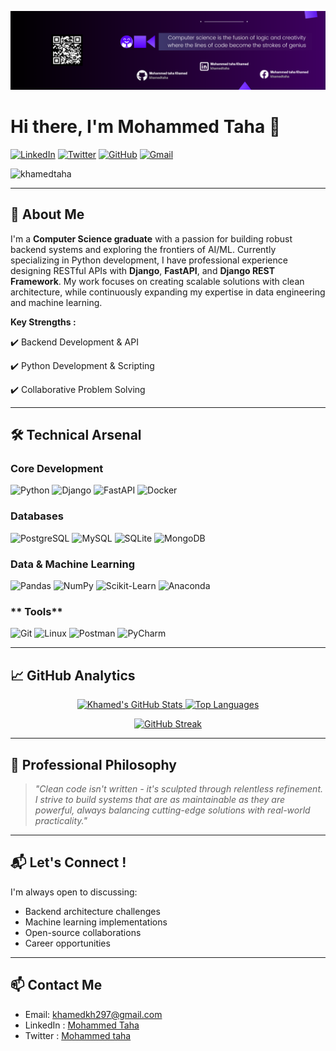 ![Alt text](github.png)

# Hi there, I'm Mohammed Taha 👋

[![LinkedIn](https://img.shields.io/badge/LinkedIn-0A66C2?style=for-the-badge&logo=linkedin&logoColor=white)](https://www.linkedin.com/in/khamedtaha/)
[![Twitter](https://img.shields.io/badge/X-000000?style=for-the-badge&logo=x&logoColor=white)](https://x.com/khamedtaha)
[![GitHub](https://img.shields.io/badge/GitHub-181717?style=for-the-badge&logo=github&logoColor=white)](https://github.com/khamedtaha)
[![Gmail](https://img.shields.io/badge/Gmail-EA4335?style=for-the-badge&logo=gmail&logoColor=white)](mailto:khamedkh297@gmail.com)

<p align="left"> <img src="https://komarev.com/ghpvc/?username=khamedtaha&label=Profile%20views&color=0e75b6&style=flat" alt="khamedtaha" /> </p>

---

## 🚀 About Me

I'm a **Computer Science graduate** with a passion for building robust backend systems and exploring the frontiers of AI/ML. Currently specializing in Python development, I have professional experience designing RESTful APIs with **Django**, **FastAPI**, and **Django REST Framework**. My work focuses on creating scalable solutions with clean architecture, while continuously expanding my expertise in data engineering and machine learning.

**Key Strengths :**  

✔️ Backend Development & API 

✔️ Python Development & Scripting  

✔️ Collaborative Problem Solving  

---

## 🛠️ Technical Arsenal

### **Core Development**
![Python](https://img.shields.io/badge/Python-3776AB?style=flat&logo=python&logoColor=white)
![Django](https://img.shields.io/badge/Django-092E20?style=flat&logo=django&logoColor=white)
![FastAPI](https://img.shields.io/badge/FastAPI-009688?style=flat&logo=fastapi&logoColor=white)
![Docker](https://img.shields.io/badge/Docker-2496ED?style=flat&logo=docker&logoColor=white)

### **Databases**
![PostgreSQL](https://img.shields.io/badge/PostgreSQL-4169E1?style=flat&logo=postgresql&logoColor=white)
![MySQL](https://img.shields.io/badge/MySQL-4479A1?style=flat&logo=mysql&logoColor=white)
![SQLite](https://img.shields.io/badge/SQLite-003B57?style=flat&logo=sqlite&logoColor=white)
![MongoDB](https://img.shields.io/badge/MongoDB-47A248?style=flat&logo=mongodb&logoColor=white)

### **Data & Machine Learning**
![Pandas](https://img.shields.io/badge/Pandas-150458?style=flat&logo=pandas&logoColor=white)
![NumPy](https://img.shields.io/badge/NumPy-013243?style=flat&logo=numpy&logoColor=white)
![Scikit-Learn](https://img.shields.io/badge/Scikit_Learn-F7931E?style=flat&logo=scikit-learn&logoColor=white)
![Anaconda](https://img.shields.io/badge/Anaconda-44A833?style=flat&logo=anaconda&logoColor=white)

### ** Tools**
![Git](https://img.shields.io/badge/Git-F05032?style=flat&logo=git&logoColor=white)
![Linux](https://img.shields.io/badge/Linux-FCC624?style=flat&logo=linux&logoColor=black)
![Postman](https://img.shields.io/badge/Postman-FF6C37?style=flat&logo=postman&logoColor=white)
![PyCharm](https://img.shields.io/badge/PyCharm-000000?style=flat&logo=pycharm&logoColor=white)



---

## 📈 GitHub Analytics

<p align="center">
  <a href="https://github.com/khamedtaha">
    <img width="48%" src="https://github-readme-stats.vercel.app/api?username=khamedtaha&show_icons=true&theme=algolia&include_all_commits=true&count_private=true" alt="Khamed's GitHub Stats"/>
  </a>
  <a href="https://github.com/khamedtaha">
    <img width="48%" src="https://github-readme-stats.vercel.app/api/top-langs/?username=khamedtaha&layout=compact&theme=algolia&langs_count=6" alt="Top Languages"/>
  </a>
</p>

<p align="center">
  <a href="https://github.com/khamedtaha">
    <img src="https://github-readme-streak-stats.herokuapp.com/?user=khamedtaha&theme=tokyonight" alt="GitHub Streak"/>
  </a>
</p>




---

## 🌟 Professional Philosophy

> *"Clean code isn't written - it's sculpted through relentless refinement. I strive to build systems that are as maintainable as they are powerful, always balancing cutting-edge solutions with real-world practicality."*

---

## 📬 Let's Connect !

I'm always open to discussing:
- Backend architecture challenges
- Machine learning implementations
- Open-source collaborations
- Career opportunities


---


## 📫 Contact Me

- Email: [khamedkh297@gmail.com](mailto:khamedkh297@gmail.com)
- LinkedIn : [Mohammed Taha](https://www.linkedin.com/in/khamedtaha/)
- Twitter  : [Mohammed taha](https://x.com/khamedtaha)
